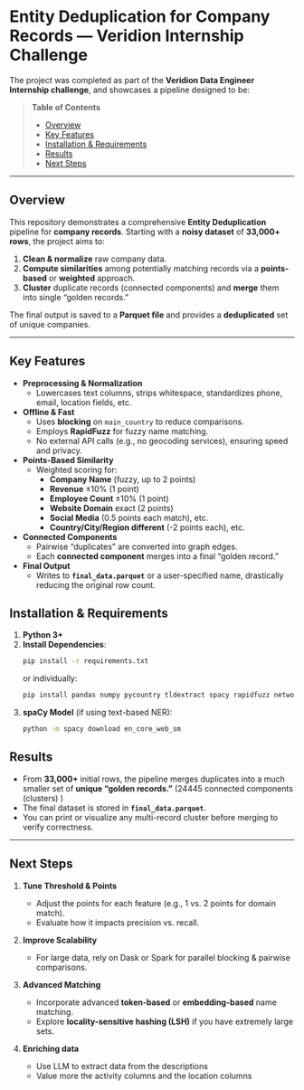 #  Entity Deduplication for Company Records — Veridion Internship Challenge

The project was completed as part of the **Veridion Data Engineer Internship challenge**, and showcases a pipeline designed to be:

> **Table of Contents**  
> - [Overview](#overview)  
> - [Key Features](#key-features)  
> - [Installation & Requirements](#installation--requirements)  
> - [Results](#results)  
> - [Next Steps](#next-steps)  

---

## Overview

This repository demonstrates a comprehensive **Entity Deduplication** pipeline for **company records**. Starting with a **noisy dataset** of **33,000+ rows**, the project aims to:

1. **Clean & normalize** raw company data.  
2. **Compute similarities** among potentially matching records via a **points-based** or **weighted** approach.  
3. **Cluster** duplicate records (connected components) and **merge** them into single “golden records.”

The final output is saved to a **Parquet file** and provides a **deduplicated** set of unique companies.

---

## Key Features

- **Preprocessing & Normalization**  
  - Lowercases text columns, strips whitespace, standardizes phone, email, location fields, etc.
- **Offline & Fast**  
  - Uses **blocking** on `main_country` to reduce comparisons.  
  - Employs **RapidFuzz** for fuzzy name matching.  
  - No external API calls (e.g., no geocoding services), ensuring speed and privacy.
- **Points-Based Similarity**  
  - Weighted scoring for:
    - **Company Name** (fuzzy, up to 2 points)  
    - **Revenue** ±10% (1 point)  
    - **Employee Count** ±10% (1 point)  
    - **Website Domain** exact (2 points)  
    - **Social Media** (0.5 points each match), etc.
    - **Country/City/Region different** (-2 points each), etc.
- **Connected Components**  
  - Pairwise “duplicates” are converted into graph edges.  
  - Each **connected component** merges into a final “golden record.”
- **Final Output**  
  - Writes to **`final_data.parquet`** or a user-specified name, drastically reducing the original row count.


## Installation & Requirements

1. **Python 3+**  
2. **Install Dependencies**:
   ```bash
   pip install -r requirements.txt
   ```
   or individually:
   ```bash
   pip install pandas numpy pycountry tldextract spacy rapidfuzz networkx pyarrow
   ```
3. **spaCy Model** (if using text-based NER):
   ```bash
   python -m spacy download en_core_web_sm
   ```



## Results

- From **33,000+** initial rows, the pipeline merges duplicates into a much smaller set of **unique “golden records.”** (24445 connected components (clusters) )
- The final dataset is stored in **`final_data.parquet`**.  
- You can print or visualize any multi-record cluster before merging to verify correctness.

---

## Next Steps

1. **Tune Threshold & Points**  
   - Adjust the points for each feature (e.g., 1 vs. 2 points for domain match).  
   - Evaluate how it impacts precision vs. recall.

2. **Improve Scalability**  
   - For large data, rely on Dask or Spark for parallel blocking & pairwise comparisons.

3. **Advanced Matching**  
   - Incorporate advanced **token-based** or **embedding-based** name matching.  
   - Explore **locality-sensitive hashing (LSH)** if you have extremely large sets.
4. **Enriching data**  
   - Use LLM to extract data from the descriptions
   - Value more the activity columns and the location columns


